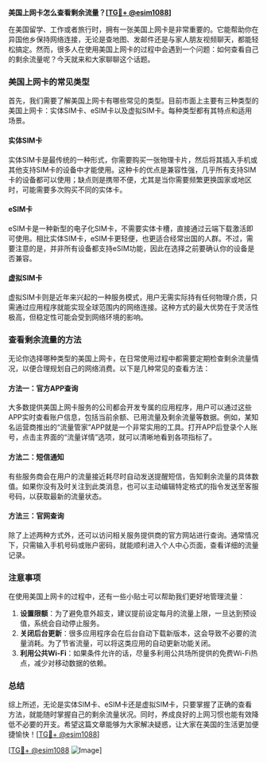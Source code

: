 **美国上网卡怎么查看剩余流量？[[TG💪+ @esim1088](https://t.me/s/esim1088)]**

在美国留学、工作或者旅行时，拥有一张美国上网卡是非常重要的。它能帮助你在异国他乡保持网络连接，无论是查地图、发邮件还是与家人朋友视频聊天，都能轻松搞定。然而，很多人在使用美国上网卡的过程中会遇到一个问题：如何查看自己的剩余流量呢？今天就来和大家聊聊这个话题。

### 美国上网卡的常见类型

首先，我们需要了解美国上网卡有哪些常见的类型。目前市面上主要有三种类型的美国上网卡：实体SIM卡、eSIM卡以及虚拟SIM卡。每种类型都有其特点和适用场景。

#### 实体SIM卡

实体SIM卡是最传统的一种形式，你需要购买一张物理卡片，然后将其插入手机或其他支持SIM卡的设备中才能使用。这种卡的优点是兼容性强，几乎所有支持SIM卡的设备都可以使用；缺点则是携带不便，尤其是当你需要频繁更换国家或地区时，可能需要多次购买不同的实体卡。

#### eSIM卡

eSIM卡是一种新型的电子化SIM卡，不需要实体卡槽，直接通过云端下载激活即可使用。相比实体SIM卡，eSIM卡更轻便，也更适合经常出国的人群。不过，需要注意的是，并非所有设备都支持eSIM功能，因此在选择之前要确认你的设备是否兼容。

#### 虚拟SIM卡

虚拟SIM卡则是近年来兴起的一种服务模式，用户无需实际持有任何物理介质，只需通过应用程序就能实现全球范围内的网络连接。这种方式的最大优势在于灵活性极高，但稳定性可能会受到网络环境的影响。

### 查看剩余流量的方法

无论你选择哪种类型的美国上网卡，在日常使用过程中都需要定期检查剩余流量情况，以便合理规划自己的网络消费。以下是几种常见的查看方法：

#### 方法一：官方APP查询

大多数提供美国上网卡服务的公司都会开发专属的应用程序，用户可以通过这些APP实时查看账户信息，包括当前余额、已用流量及剩余流量等数据。例如，某知名运营商推出的“流量管家”APP就是一个非常实用的工具。打开APP后登录个人账号，点击主界面的“流量详情”选项，就可以清晰地看到各项指标了。

#### 方法二：短信通知

有些服务商会在用户的流量接近耗尽时自动发送提醒短信，告知剩余流量的具体数值。如果你没有及时关注到此类消息，也可以主动编辑特定格式的指令发送至客服号码，以获取最新的流量状态。

#### 方法三：官网查询

除了上述两种方式外，还可以访问相关服务提供商的官方网站进行查询。通常情况下，只需输入手机号码或账户密码，就能顺利进入个人中心页面，查看详细的流量记录。

### 注意事项

在使用美国上网卡的过程中，还有一些小贴士可以帮助我们更好地管理流量：

1. **设置限额**：为了避免意外超支，建议提前设定每月的流量上限，一旦达到预设值，系统会自动停止服务。
2. **关闭后台更新**：很多应用程序会在后台自动下载新版本，这会导致不必要的流量消耗。为了节省流量，可以将这类应用的自动更新功能关闭。
3. **利用公共Wi-Fi**：如果条件允许的话，尽量多利用公共场所提供的免费Wi-Fi热点，减少对移动数据的依赖。

### 总结

综上所述，无论是实体SIM卡、eSIM卡还是虚拟SIM卡，只要掌握了正确的查看方法，就能随时掌握自己的剩余流量状况。同时，养成良好的上网习惯也能有效降低不必要的开支。希望这篇文章能够为大家解决疑惑，让大家在美国的生活更加便捷愉快！[[TG💪+ @esim1088](https://t.me/s/esim1088)]

[[TG💪+ @esim1088](https://t.me/s/esim1088) ![Image](https://i.postimg.cc/4NQfJmqS/Snipaste-2025-05-13-00-14-12.png)]
